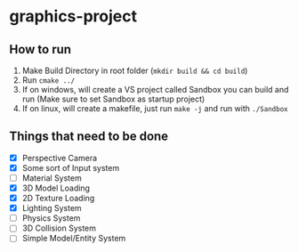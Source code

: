 # graphics-project

## How to run
1. Make Build Directory in root folder (`mkdir build && cd build`)
2. Run `cmake ../`
3. If on windows, will create a VS project called Sandbox you can build and run (Make sure to set Sandbox as startup project)
4. If on linux, will create a makefile, just run `make -j` and run with `./Sandbox`

## Things that need to be done
- [X] Perspective Camera
- [X] Some sort of Input system
- [ ] Material System
- [X] 3D Model Loading
- [X] 2D Texture Loading
- [X] Lighting System
- [ ] Physics System
- [ ] 3D Collision System
- [ ] Simple Model/Entity System